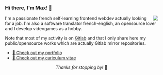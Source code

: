 ### Hi there, I'm Max! 👋

<img src="https://github.com/maxlefou/maxlefou/raw/master/avatar.png" align="right">
I'm a passionate french self-learning frontend webdev actually looking for a job. I'm also a software translator french-english, an opensource lover and I develop videogames as a hobby.

Note that most of my activity is on [Gitlab](https://gitlab.com/maxlefou) and that I only share here my public/opensource works which are actually Gitlab mirror repositories.

- [📓 Check out my portfolio](https://jmf-portfolio.netlify.com/)
- [📃 Check out my curiculum vitae](https://jmf-cv.netlify.com/)

<p align="center"><i>Thanks for stopping by!</i> 🙏</p>

<!--
**maxlefou/maxlefou** is a ✨ _special_ ✨ repository because its `README.md` (this file) appears on your GitHub profile.

Here are some ideas to get you started:

- 🔭 I’m currently working on ...
- 🌱 I’m currently learning ...
- 👯 I’m looking to collaborate on ...
- 🤔 I’m looking for help with ...
- 💬 Ask me about ...
- 📫 How to reach me: ...
- 😄 Pronouns: ...
- ⚡ Fun fact: ...
-->
